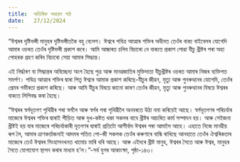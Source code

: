 ```yaml
---
title:  অতিৰিক্ত অধ্যয়ন পাঠ
date:   27/12/2024
---
```


“ঈশ্বৰৰ দৃষ্টিভঙ্গী মানুহৰ দৃষ্টিভঙ্গীতকৈ বহু বেলেগ। ঈশ্বৰে পবিত্ৰ আত্মাৰ শক্তিৰ অধীনত তেওঁৰ বাক্য বাইবেলৰ যোগেদি আমাৰ ওচৰত তেওঁৰ দৃষ্টিভঙ্গী প্ৰকাশ কৰে। আমি আন্ধাৰত চলিব বিচাৰো নে বাক্যত প্ৰকাশ পোৱা যীচু খ্ৰীষ্টৰ পৰা অহা পোহৰক গ্ৰহণ কৰিব বিচাৰো সেয়া আমাৰ সিদ্ধান্ত।

এই নির্দ্ধাৰণ বা সিদ্ধান্তৰ অবিচ্ছেদ্য অংগ হৈছে পুত্ৰ আৰু মানৱজাতিৰ মুক্তিদাতা যীচুখ্ৰীষ্টৰ ওচৰত আমাৰ নিজৰ ব্যক্তিগত সমৰ্পণ। পবিত্ৰ আত্মাৰ শক্তিৰ দ্বাৰা পিতৃ ঈশ্বৰে আমাক প্ৰকাশ কৰিছে-যীচুৰ জীৱন, মৃত্যু আৰু পুনৰুত্থানৰ যোগেদি, তেওঁৰ প্ৰেমৰ গভীৰতা প্ৰকাশ কৰিছে। আৰু আমি যীচুৰ বিষয়ে জানো কাৰণ তেওঁৰ জীৱন, মৃত্যু আৰু পুনৰুত্থানৰ বিষয়ে ঈশ্বৰৰ বাক্যত লিপিবদ্ধ কৰা হৈছে।

“ঈশ্বৰৰ স্বৰ্গদূতগণ পৃথিৱীৰ পৰা স্বৰ্গলৈ আৰু স্বৰ্গৰ পৰা পৃথিৱীলৈ অনবৰতে উঠা নমা কৰিয়েই আছে। স্বৰ্গদূতগণৰ পৰিচৰ্যাৰ মাজেৰে ঈশ্বৰৰ শক্তিৰ দ্বাৰাই পীড়িত আৰু দুখ-কষ্টত থকা সকলৰ বাবে খ্ৰীষ্টৰ আচৰিত কাৰ্য সম্পাদন হয়। আৰু সেইজনা খ্ৰীষ্টই হয় যাৰ মাজেৰে পৰিচৰ্যাকাৰী দূতগণৰ দ্বাৰাই প্ৰতিটো আশীৰ্বাদ ঈশ্বৰৰ পৰা আমালৈ আহে। এহাতে নিজে মানৱীয় ৰূপ লৈ, আমাৰ ত্ৰাণকৰ্ত্তাজনাই আদমৰ পতিত পো-জী সকলক তেওঁৰ কৰুণাৰে বান্ধি ৰাখিছে আনহাতে তেওঁৰ ঐশ্বৰিকতাৰ মাজেৰে তেওঁ ঈশ্বৰৰ সিংহাসনখনত খামোচ মাৰি ধৰি আছে। আৰু এইদৰে খ্ৰীষ্ট মানুহ, ঈশ্বৰৰ সৈতে আৰু ঈশ্বৰ, মানুহৰ সৈতে যোগাযোগ স্থাপন কৰাৰ মাধ্যম হ’ল।”-সৰ্ব যুগৰ আকাংক্ষা, পৃষ্ঠা-১৪৩।